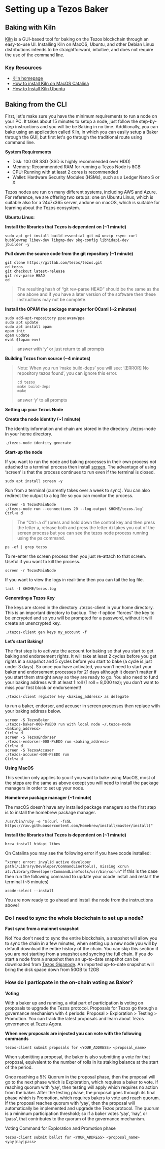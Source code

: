 # Setting up a Tezos Baker

## Baking with Kiln

[Kiln](https://tezos-kiln.org) is a GUI-based tool for baking on the Tezos blockchain through an easy-to-use UI. Installing Kiln on MacOS, Ubuntu, and other Debian Linux distributions intends to be straightforward, intuitive, and does not require the use of the command line.

### Key Resources

* [Kiln homepage](https://Tezos-kiln.org)
* [How to install Kiln on MacOS Catalina](https://medium.com/tezos-kiln/how-to-install-kiln-on-macos-catalina-ce0821f97dcf)
* [How to Install Kiln Ubuntu](https://medium.com/kiln/how-to-install-kiln-and-bake-on-ubuntu-a13d17df63c)

## Baking from the CLI

First, let's make sure you have the minimum requirements to run a node on your PC. It takes about 15 minutes to setup a node, just follow the step-by-step instructions and you will be be Baking in no time. Additionally, you can bake using an application called Kiln, in which you can easily setup a Baker through the GUI, but first let's go through the traditional route using command line.

**System Requirements**

* Disk: 100 GB SSD \(SSD is highly recommended over HDD\)
* Memory: Recommended RAM for running a Tezos Node is 8GB
* CPU: Running with at least 2 cores is recommended
* Wallet: Hardware Security Modules \(HSMs\), such as a Ledger Nano S or X

Tezos nodes are run on many different systems, including AWS and Azure. For reference, we are offering two setups: one on Ubuntu Linux, which is suitable also for a 24x7x365 server, andone on macOS, which is suitable for learning about the Tezos ecosystem.

**Ubuntu Linux:**

**Install the libraries that Tezos is dependent on \(~1 minute\)**

```text
sudo apt-get install build-essential git m4 unzip rsync curl
bubblewrap libev-dev libgmp-dev pkg-config libhidapi-dev
jbuilder -y
```

**Pull down the source code from the git repository \(~1 minute\)**

```text
git clone https://gitlab.com/tezos/tezos.git
cd tezos
git checkout latest-release
git rev-parse HEAD
cd
```

> The resulting hash of “git rev-parse HEAD” should be the same as the one above and if you have a later version of the software then these instructions may not be complete.

**Install the OPAM the package manager for OCaml \(~2 minutes\)**

```text
sudo add-apt-repository ppa:avsm/ppa
sudo apt update
sudo apt install opam
opam init
opam update
eval $(opam env)
```

> answer with ‘y’ or just return to all prompts

**Building Tezos from source \(~4 minutes\)**

> Note: When you run ‘make build-deps’ you will see: ‘\[ERROR\] No repository tezos found’, you can ignore this error.
>
> ```text
> cd tezos
> make build-deps
> make
> ```
>
> answer ‘y’ to all prompts

**Setting up your Tezos Node**

**Create the node identity \(~1 minute\)**

The identity information and chain are stored in the directory ./tezos-node in your home directory.

`./tezos-node identity generate`

**Start-up the node**

If you want to run the node and baking processes in their own process not attached to a terminal process then install [screen](https://linuxize.com/post/how-to-use-linux-screen/). The advantage of using ‘screen’ is that the process continues to run even if the terminal is closed.

`sudo apt install screen -y`

Run from a terminal \(currently takes over a week to sync\). You can also redirect the output to a log file so you can monitor the process.

```text
screen -S TezosMainNode
./tezos-node run --connections 20 --log-output $HOME/tezos.log`
Ctrl+a d
```

> The “Ctrl+a d” \(press and hold down the control key and then press the letter a, release both and press the letter d\) takes you out of the screen process but you can see the tezos node process running using the ps command.

`ps -ef | grep tezos`

To re-enter the screen process then you just re-attach to that screen. Useful if you want to kill the process.

`screen -r TezosMainNode`

If you want to view the logs in real-time then you can tail the log file.

`tail -f $HOME/tezos.log`

**Generating a Tezos Key**

The keys are stored in the directory ./tezos-client in your home directory. This is an important directory to backup. The -f option “forces” the key to be encrypted and so you will be prompted for a password, without it will create an unencrypted key.

`./tezos-client gen keys my_account -f`

**Let’s start Baking!**

The first step is to activate the account for baking so that you start to get baking and endorsement rights. It will take at least 2 cycles before you get rights in a snapshot and 5 cycles before you start to bake \(a cycle is just under 3 days\). So once you have activated, you won’t need to start your baker and endorsement processes for 21 days although it doesn’t matter if you start them straight away so they are ready to go. You also need to fund your baking address with at least 1 roll \(1 roll = 8,000 tez\); you don’t want to miss your first block or endorsement!

`./tezos-client register key <baking_address> as delegate`

to run a baker, endorser, and accuser in screen processes then replace  with your baking address below.

```text
screen -S TezosBaker
./tezos-baker-008-PsEDO run with local node ~/.tezos-node
<baking_address>
Ctrl+a d
screen -S TezosEndorser
./tezos-endorser-008-PsEDO run <baking_address>
Ctrl+a d
screen -S TezosAccuser
./tezos-accuser-008-PsEDO run
Ctrl+a d
```

**Using MacOS**

This section only applies to you if you want to bake using MacOS, most of the steps are the same as above except you will need to install the package managers in order to set up your node.

**Homebrew package manager \(~1 minute\)**

The macOS doesn’t have any installed package managers so the first step is to install the homebrew package manager.

`/usr/bin/ruby -e "$(curl -fsSL https://raw.githubusercontent.com/Homebrew/install/master/install)"`

**Install the libraries that Tezos is dependent on \(~1 minute\)**

`brew install hidapi libev`

On Catalina you may see the following error if you have xcode installed:

`“xcrun: error: invalid active developer path(/Library/Developer/CommandLineTools), missing xcrun at:/Library/Developer/CommandLineTools/usr/bin/xcrun”` If this is the case then run the following command to update your xcode install and restart the terminal \(~5 minutes\)

`xcode-select --install`

You are now ready to go ahead and install the node from the instructions above!

### Do I need to sync the whole blockchain to set up a node?

**Fast sync from a mainnet snapshot**

No! You don't need to sync the entire blockchain, a snapshot will allow you to sync the chain in a few minutes, when setting up a new node you will by default download the entire history of the chain. You can skip this section if you are not starting from a snapshot and syncing the full chain. If you do start a node from a snapshot then an up-to-date snapshot can be downloaded from [Tezos Giganode](https://snapshots-tezos.giganode.io). An imported up-to-date snapshot will bring the disk space down from 50GB to 12GB

### How do I particpate in the on-chain voting as Baker?

**Voting**

With a baker up and running, a vital part of participation is voting on proposals to upgrade the Tezos protocol. Proposals for Tezos go through a governance mechanism with 4 periods: Proposal &gt; Exploration &gt; Testing &gt; Promotion. You can track the latest proposals and learn about Tezos governance at [Tezos Agora](https://www.tezosagora.org).

**When new proposals are injected you can vote with the following commands**

`tezos-client submit proposals for <YOUR_ADDRESS> <proposal_name>`

When submitting a proposal, the baker is also submitting a vote for that proposal, equivalent to the number of rolls in its staking balance at the start of the period.

Once reaching a 5% Quorum in the proposal phase, then the proposal will go to the next phase which is Exploration, which requires a baker to vote. If reaching quorum with ‘yay’, then testing will apply which requires no action from the baker. After the testing phase, the proposal goes through its final phase which is Promotion, which requires bakers to vote and reach quorum. If the proposal reaches quorum with ‘yay’, then the proposal will automatically be implemented and upgrade the Tezos protocol. The quorum is a minimum participation threshold; so if a baker votes ‘yay’, ‘nay’, or ‘pass’, that contributes to the quorum of the governance mechanism.

Voting Command for Exploration and Promotion phase

`tezos-client submit ballot for <YOUR_ADDRESS> <proposal_name> <yay|nay|pass>`

